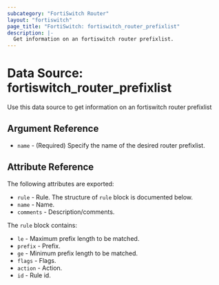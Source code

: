 ```yaml
---
subcategory: "FortiSwitch Router"
layout: "fortiswitch"
page_title: "FortiSwitch: fortiswitch_router_prefixlist"
description: |-
  Get information on an fortiswitch router prefixlist.
---
```


# Data Source: fortiswitch_router_prefixlist
Use this data source to get information on an fortiswitch router prefixlist

## Argument Reference

* `name` - (Required) Specify the name of the desired router prefixlist.

## Attribute Reference

The following attributes are exported:

* `rule` - Rule. The structure of `rule` block is documented below.
* `name` - Name.
* `comments` - Description/comments.

The `rule` block contains:

* `le` - Maximum prefix length to be matched.
* `prefix` - Prefix.
* `ge` - Minimum prefix length to be matched.
* `flags` - Flags.
* `action` - Action.
* `id` - Rule id.

